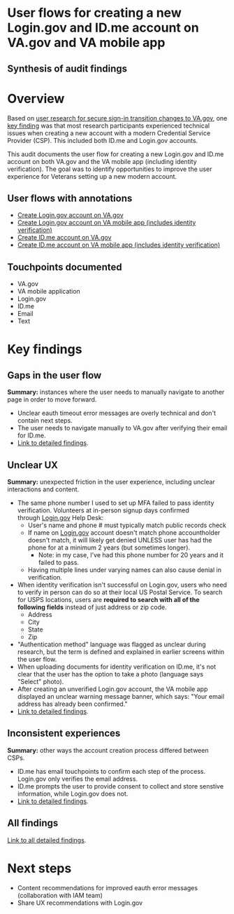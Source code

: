 # User flows for creating a new Login.gov and ID.me account on VA.gov and VA mobile app
## Synthesis of audit findings

# Overview
Based on [user research for secure sign-in transition changes to VA.gov](https://github.com/department-of-veterans-affairs/va.gov-team/tree/master/products/identity/Research/2024-08%20Sign%20in%20transition), one [key finding](https://github.com/department-of-veterans-affairs/va.gov-team/blob/master/products/identity/Research/2024-08%20Sign%20in%20transition/2024-08%20Research%20Findings.md#key-findings) was that most research participants experienced technical issues when creating a new account with a modern Credential Service Provider (CSP). This included both ID.me and Login.gov accounts.

This audit documents the user flow for creating a new Login.gov and ID.me account on both VA.gov and the VA mobile app (including identity verification). The goal was to identify opportunities to improve the user experience for Veterans setting up a new modern account.

## User flows with annotations

- [Create Login.gov account on VA.gov](https://www.figma.com/design/kjhHcpanHjaEGPcT7Oe5uC/User-flows-for-modern-CSP-account-creation?node-id=25-335&t=t4eCz395VCmkjsFT-4)
- [Create Login.gov account on VA mobile app (includes identity verification)](https://www.figma.com/design/kjhHcpanHjaEGPcT7Oe5uC/User-flows-for-modern-CSP-account-creation?node-id=25-217&t=t4eCz395VCmkjsFT-4)
- [Create ID.me account on VA.gov](https://www.figma.com/design/kjhHcpanHjaEGPcT7Oe5uC/User-flows-for-modern-CSP-account-creation?node-id=25-296&t=t4eCz395VCmkjsFT-4)
- [Create ID.me account on VA mobile app (includes identity verification)](https://www.figma.com/design/kjhHcpanHjaEGPcT7Oe5uC/User-flows-for-modern-CSP-account-creation?node-id=25-112&t=t4eCz395VCmkjsFT-4)

## Touchpoints documented
- VA.gov
- VA mobile application
- Login.gov
- ID.me
- Email
- Text

# Key findings

## Gaps in the user flow
**Summary:** instances where the user needs to manually navigate to another page in order to move forward.
- Unclear eauth timeout error messages are overly technical and don't contain next steps.
- The user needs to navigate manually to VA.gov after verifying their email for ID.me.
- [Link to detailed findings](https://www.figma.com/design/kjhHcpanHjaEGPcT7Oe5uC/User-flows-for-modern-CSP-account-creation?node-id=30-471&t=Wh11CihOhFh7Lcxm-4).

## Unclear UX
**Summary:** unexpected friction in the user experience, including unclear interactions and content.

- The same phone number I used to set up MFA failed to pass identity verification. Volunteers at in-person signup days confirmed through [Login.gov](http://login.gov/) Help Desk:
    - User's name and phone # must typically match public records check
    - If name on [Login.gov](http://login.gov/) account doesn't match phone accountholder doesn't match, it will likely get denied UNLESS user has had the phone for at a minimum 2 years (but sometimes longer).
        -   Note: in  my case, I've had this phone number for 20 years and it failed to pass.
    - Having multiple lines under varying names can also cause denial in verification.
- When identity verification isn't successful on Login.gov, users who need to verify in person can do so at their local US Postal Service. To search for USPS locations, users are **required to search with all of the following fields** instead of just address or zip code.
  - Address
  - City
  - State
  - Zip
- "Authentication method" language was flagged as unclear during research, but the term is defined and explained in earlier screens within the user flow.
- When uploading documents for identity verification on ID.me, it's not clear that the user has the option to take a photo (language says "Select" photo).
- After creating an unverified Login.gov account, the VA mobile app displayed an unclear warning message banner, which says: "Your email address has already been confirmed."
- [Link to detailed findings](https://www.figma.com/design/kjhHcpanHjaEGPcT7Oe5uC/User-flows-for-modern-CSP-account-creation?node-id=30-464&t=PPDJK4XilglCYOwC-4).

## Inconsistent experiences
**Summary:** other ways the account creation process differed between CSPs.
- ID.me has email touchpoints to confirm each step of the process. Login.gov only verifies the email address.
- ID.me prompts the user to provide consent to collect and store senstive information, while Login.gov does not.
- [Link to detailed findings](https://www.figma.com/design/kjhHcpanHjaEGPcT7Oe5uC/User-flows-for-modern-CSP-account-creation?node-id=30-458&t=PPDJK4XilglCYOwC-4).

## All findings

[Link to all detailed findings](https://www.figma.com/design/kjhHcpanHjaEGPcT7Oe5uC/User-flows-for-modern-CSP-account-creation?node-id=30-457&t=nGBolF7UdIem4LOC-4).

# Next steps

- Content recommendations for improved eauth error messages (collaboration with IAM team)
- Share UX recommendations with Login.gov
